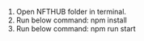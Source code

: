 1. Open NFTHUB folder in terminal.
2. Run below command:
     npm install
3. Run below command:
    npm run start